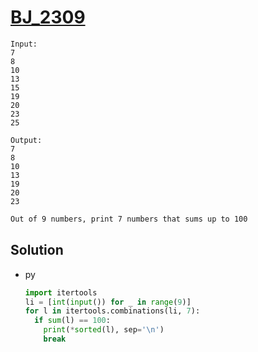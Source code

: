 # [BJ_2309](https://acmicpc.net/problem/2309)

```en
Input:
7
8
10
13
15
19
20
23
25

Output:
7
8
10
13
19
20
23
```

```txt
Out of 9 numbers, print 7 numbers that sums up to 100
```

## Solution

* py

  ```py
  import itertools
  li = [int(input()) for _ in range(9)]
  for l in itertools.combinations(li, 7):
    if sum(l) == 100:
      print(*sorted(l), sep='\n')
      break
  ```
